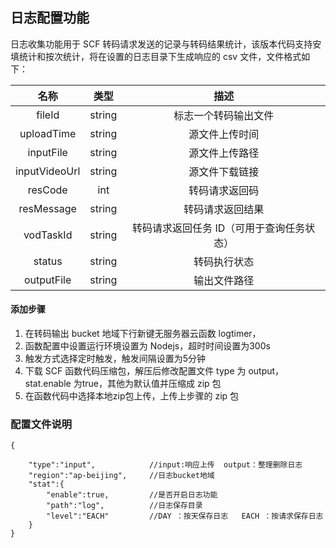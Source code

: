 



## 日志配置功能
日志收集功能用于 SCF 转码请求发送的记录与转码结果统计，该版本代码支持安填统计和按次统计，将在设置的日志目录下生成响应的 csv 文件，文件格式如下：

名称 | 类型 |  描述 
:-: | :-: | :-: 
fileId | string | 标志一个转码输出文件
uploadTime | string | 源文件上传时间
inputFile | string | 源文件上传路径
inputVideoUrl | string | 源文件下载链接
resCode | int | 转码请求返回码
resMessage | string | 转码请求返回结果
vodTaskId | string | 转码请求返回任务 ID（可用于查询任务状态）
status | string | 转码执行状态 
outputFile | string | 输出文件路径



#### 添加步骤
1. 在转码输出 bucket 地域下行新键无服务器云函数 logtimer，
2. 函数配置中设置运行环境设置为 Nodejs，超时时间设置为300s
3. 触发方式选择定时触发，触发间隔设置为5分钟
4. 下载 SCF 函数代码压缩包，解压后修改配置文件 type 为 output，stat.enable 为true，其他为默认值并压缩成 zip 包
5. 在函数代码中选择本地zip包上传，上传上步骤的 zip 包


### 配置文件说明

    {

        "type":"input",            //input:响应上传  output：整理删除日志
        "region":"ap-beijing",     //日志bucket地域
        "stat":{
            "enable":true,         //是否开启日志功能
            "path":"log",          //日志保存目录
            "level":"EACH"         //DAY ：按天保存日志   EACH ：按请求保存日志
        }
    }
